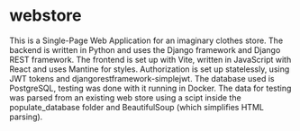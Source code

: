 # webstore
This is a Single-Page Web Application for an imaginary clothes store. The backend is written in Python and uses the Django framework and Django REST framework. The frontend is set up with Vite, written in JavaScript with React and uses Mantine for styles. Authorization is set up statelessly, using JWT tokens and djangorestframework-simplejwt. The database used is PostgreSQL, testing was done with it running in Docker. The data for testing was parsed from an existing web store using a scipt inside the populate_database folder and BeautifulSoup (which simplifies HTML parsing).
